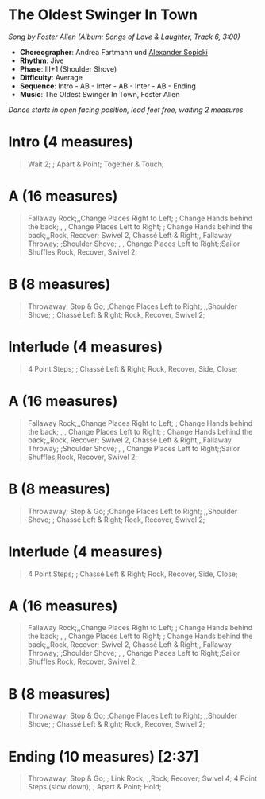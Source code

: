 # The Oldest Swinger In Town
*Song by Foster Allen (Album: Songs of Love & Laughter, Track 6, 3:00)*

* **Choreographer**: Andrea Fartmann und [Alexander Sopicki](mailto:cuesheets@gmx.net "cuesheets@gmx.net")
* **Rhythm**: Jive
* **Phase**: III+1 (Shoulder Shove)
* **Difficulty**: Average
* **Sequence**: Intro - AB - Inter - AB - Inter - AB - Ending
* **Music**: The Oldest Swinger In Town, Foster Allen

*Dance starts in open facing position, lead feet free, waiting 2 measures*

# Intro (4 measures)

> Wait 2; ; Apart & Point; Together & Touch;

# A (16 measures)

> Fallaway Rock;,,Change Places Right to Left; ; Change Hands behind the back;
> , , Change Places Left to Right; ; Change Hands behind the back;,,Rock, Recover;
> Swivel 2, Chassé Left & Right;,,Fallaway Throway; ;Shoulder Shove;
> , , Change Places Left to Right;;Sailor Shuffles;Rock, Recover, Swivel 2;

# B (8 measures)

> Throwaway; Stop & Go; ;Change Places Left to Right;
> ,,Shoulder Shove; ; Chassé Left & Right; Rock, Recover, Swivel 2;

# Interlude (4 measures)

> 4 Point Steps; ; Chassé Left & Right; Rock, Recover, Side, Close;

# A (16 measures)

> Fallaway Rock;,,Change Places Right to Left; ; Change Hands behind the back;
> , , Change Places Left to Right; ; Change Hands behind the back;,,Rock, Recover;
> Swivel 2, Chassé Left & Right;,,Fallaway Throway; ;Shoulder Shove;
> , , Change Places Left to Right;;Sailor Shuffles;Rock, Recover, Swivel 2;

# B (8 measures)

> Throwaway; Stop & Go; ;Change Places Left to Right;
> ,,Shoulder Shove; ; Chassé Left & Right; Rock, Recover, Swivel 2;

# Interlude (4 measures)

> 4 Point Steps; ; Chassé Left & Right; Rock, Recover, Side, Close;

# A (16 measures)

> Fallaway Rock;,,Change Places Right to Left; ; Change Hands behind the back;
> , , Change Places Left to Right; ; Change Hands behind the back;,,Rock, Recover;
> Swivel 2, Chassé Left & Right;,,Fallaway Throway; ;Shoulder Shove;
> , , Change Places Left to Right;;Sailor Shuffles;Rock, Recover, Swivel 2;

# B (8 measures)

> Throwaway; Stop & Go; ;Change Places Left to Right;
> ,,Shoulder Shove; ; Chassé Left & Right; Rock, Recover, Swivel 2;


# Ending (10 measures) [2:37]

> Throwaway; Stop & Go; ; Link Rock;
> ,,Rock, Recover; Swivel 4; 4 Point Steps (slow down); ;
> Apart & Point; Hold;
